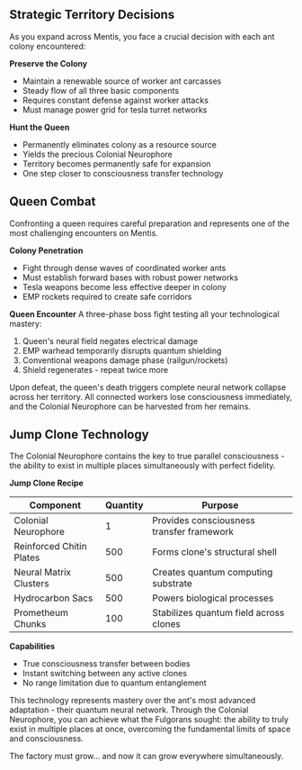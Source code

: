 ## Strategic Territory Decisions

As you expand across Mentis, you face a crucial decision with each ant colony encountered:

**Preserve the Colony**
- Maintain a renewable source of worker ant carcasses
- Steady flow of all three basic components
- Requires constant defense against worker attacks
- Must manage power grid for tesla turret networks

**Hunt the Queen**
- Permanently eliminates colony as a resource source
- Yields the precious Colonial Neurophore
- Territory becomes permanently safe for expansion
- One step closer to consciousness transfer technology

## Queen Combat

Confronting a queen requires careful preparation and represents one of the most challenging encounters on Mentis.

**Colony Penetration**
- Fight through dense waves of coordinated worker ants
- Must establish forward bases with robust power networks
- Tesla weapons become less effective deeper in colony
- EMP rockets required to create safe corridors

**Queen Encounter** A three-phase boss fight testing all your technological mastery:
1. Queen's neural field negates electrical damage
2. EMP warhead temporarily disrupts quantum shielding
3. Conventional weapons damage phase (railgun/rockets)
4. Shield regenerates - repeat twice more

Upon defeat, the queen's death triggers complete neural network collapse across her territory. All connected workers lose consciousness immediately, and the Colonial Neurophore can be harvested from her remains.

## Jump Clone Technology

The Colonial Neurophore contains the key to true parallel consciousness - the ability to exist in multiple places simultaneously with perfect fidelity.

**Jump Clone Recipe**

|Component|Quantity|Purpose|
|---|---|---|
|Colonial Neurophore|1|Provides consciousness transfer framework|
|Reinforced Chitin Plates|500|Forms clone's structural shell|
|Neural Matrix Clusters|500|Creates quantum computing substrate|
|Hydrocarbon Sacs|500|Powers biological processes|
|Prometheum Chunks|100|Stabilizes quantum field across clones|

**Capabilities**

- True consciousness transfer between bodies
- Instant switching between any active clones
- No range limitation due to quantum entanglement

This technology represents mastery over the ant's most advanced adaptation - their quantum neural network. Through the Colonial Neurophore, you can achieve what the Fulgorans sought: the ability to truly exist in multiple places at once, overcoming the fundamental limits of space and consciousness.

The factory must grow... and now it can grow everywhere simultaneously.